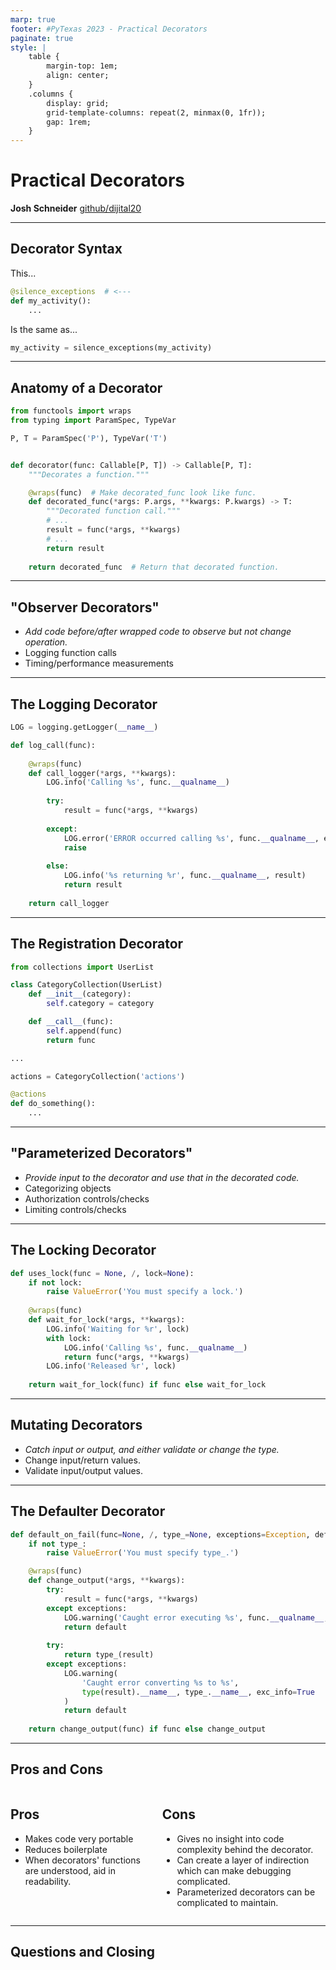 ```yaml
---
marp: true
footer: #PyTexas 2023 - Practical Decorators
paginate: true
style: |
    table {
        margin-top: 1em;
        align: center;
    }
    .columns {
        display: grid;
        grid-template-columns: repeat(2, minmax(0, 1fr));
        gap: 1rem;
    }
---
```


# Practical Decorators

**Josh Schneider**
[github/dijital20](https://github.com/dijital20)

<!-- 
_class: invert 
_footer: ""
_paginate: false
-->

---

## Decorator Syntax

This...

```python
@silence_exceptions  # <---
def my_activity():
    ...
```

Is the same as...

```python
my_activity = silence_exceptions(my_activity)
```

---

## Anatomy of a Decorator

```python
from functools import wraps
from typing import ParamSpec, TypeVar

P, T = ParamSpec('P'), TypeVar('T')


def decorator(func: Callable[P, T]) -> Callable[P, T]:
    """Decorates a function."""

    @wraps(func)  # Make decorated_func look like func.
    def decorated_func(*args: P.args, **kwargs: P.kwargs) -> T:
        """Decorated function call."""
        # ...
        result = func(*args, **kwargs)
        # ...
        return result
    
    return decorated_func  # Return that decorated function.
```

---

## "Observer Decorators"

* *Add code before/after wrapped code to observe but not change operation.*
* Logging function calls
* Timing/performance measurements


<!-- _class: invert  -->
---

## The Logging Decorator

```python
LOG = logging.getLogger(__name__)

def log_call(func):
    
    @wraps(func)
    def call_logger(*args, **kwargs):
        LOG.info('Calling %s', func.__qualname__)
        
        try:
            result = func(*args, **kwargs)
        
        except:
            LOG.error('ERROR occurred calling %s', func.__qualname__, exc_info=True)
            raise
        
        else:
            LOG.info('%s returning %r', func.__qualname__, result)
            return result
    
    return call_logger
```

---

## The Registration Decorator

```python
from collections import UserList

class CategoryCollection(UserList)
    def __init__(category):
        self.category = category

    def __call__(func):
        self.append(func)
        return func

...

actions = CategoryCollection('actions')

@actions
def do_something():
    ...
```

---

## "Parameterized Decorators"

* *Provide input to the decorator and use that in the decorated code.*
* Categorizing objects
* Authorization controls/checks
* Limiting controls/checks

<!-- _class: invert  -->

---

## The Locking Decorator

```python
def uses_lock(func = None, /, lock=None):
    if not lock:
        raise ValueError('You must specify a lock.')
    
    @wraps(func)
    def wait_for_lock(*args, **kwargs):
        LOG.info('Waiting for %r', lock)
        with lock:
            LOG.info('Calling %s', func.__qualname__)
            return func(*args, **kwargs)
        LOG.info('Released %r', lock)
    
    return wait_for_lock(func) if func else wait_for_lock
```

---

## Mutating Decorators

* *Catch input or output, and either validate or change the type.*
* Change input/return values.
* Validate input/output values.

<!-- _class: invert  -->

---

## The Defaulter Decorator

```python
def default_on_fail(func=None, /, type_=None, exceptions=Exception, default=None):
    if not type_:
        raise ValueError('You must specify type_.')

    @wraps(func)
    def change_output(*args, **kwargs):
        try:
            result = func(*args, **kwargs)
        except exceptions:
            LOG.warning('Caught error executing %s', func.__qualname__, exc_info=True)
            return default
        
        try:
            return type_(result)
        except exceptions:
            LOG.warning(
                'Caught error converting %s to %s', 
                type(result).__name__, type_.__name__, exc_info=True
            )
            return default
    
    return change_output(func) if func else change_output
```

---

## Pros and Cons

<div class="columns">
<div>

## Pros

- Makes code very portable
- Reduces boilerplate
- When decorators' functions are understood, aid in readability.

</div>
<div>

## Cons

- Gives no insight into code complexity behind the decorator.
- Can create a layer of indirection which can make debugging complicated.
- Parameterized decorators can be complicated to maintain.

</div>
</div>

---

## Questions and Closing

<!-- _class: invert  -->
